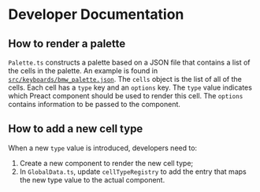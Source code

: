 # Developer Documentation

## How to render a palette

`Palette.ts` constructs a palette based on a JSON file that contains a list
of the cells in the palette. An example is found in
[`src/keyboards/bmw_palette.json`](../src/keyboards/bmw_palette.json). The
`cells` object is the list of all of the cells. Each cell has a `type` key and
an `options` key. The `type` value indicates which Preact component should be
used to render this cell. The `options` contains information to be passed to the
component.

## How to add a new cell type

When a new `type` value is introduced, developers need to:

1. Create a new component to render the new cell type;
2. In `GlobalData.ts`, update `cellTypeRegistry` to add the entry that maps the
new type value to the actual component.
